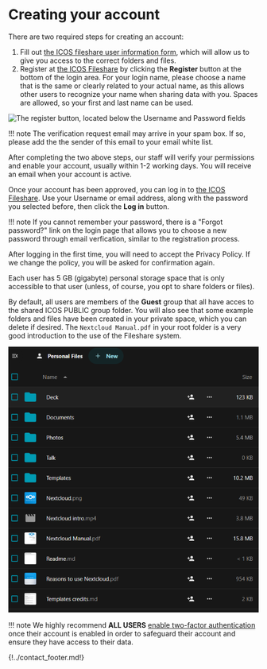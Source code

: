 # Creating your account

There are two required steps for creating an account:

1. Fill out [the ICOS fileshare user information
   form](https://www.icos-cp.eu/form/icos-fileshare-user-information), which
   will allow us to give you access to the correct folders and files.
2. Register at [the ICOS Fileshare](https://fileshare.icos-cp.eu) by clicking
   the **Register** button at the bottom of the login area. For your login name,
   please choose a name that is the same or clearly related to your actual name,
   as this allows other users to recognize your name when sharing data with you.
   Spaces are allowed, so your first and last name can be used.

![The register button, located below the Username and Password
fields](img/register.png)

!!! note
    The verification request email may arrive in your spam box. If so, please
    add the the sender of this email to your email white list.

After completing the two above steps, our staff will verify your permissions and
enable your account, usually within 1-2 working days. You will receive an email
when your account is active.

Once your account has been approved, you can log in to [the ICOS
Fileshare](https://fileshare.icos-cp.eu). Use your Username or email address,
along with the password you selected before, then click the **Log in** button.

!!! note 
    If you cannot remember your password, there is a "Forgot password?" link on
    the login page that allows you to choose a new password through email
    verfication, similar to the registration process.

After logging in the first time, you will need to accept the Privacy Policy. If
we change the policy, you will be asked for confirmation again. 

Each user has 5 GB (gigabyte) personal storage space that is only accessible to
that user (unless, of course, you opt to share folders or files).

By default, all users are members of the **Guest** group that all have acces to
the shared ICOS PUBLIC group folder. You will also see that some example folders
and files have been created in your private space, which you can delete if
desired. The `Nextcloud Manual.pdf` in your root folder is a very good
introduction to the use of the Fileshare system.

![Screenshot of the default files](img/default_files.png)

!!! note 
    We highly recommend **ALL USERS** [enable two-factor
    authentication](enable_2fa.md) once their account is enabled in order to
    safeguard their account and ensure they have access to their data.
    
{!../contact_footer.md!}